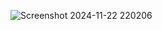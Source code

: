 
![Screenshot 2024-11-22 220206](https://github.com/user-attachments/assets/35ca9327-38d4-4871-9b3f-b316192029b5.jpg)
